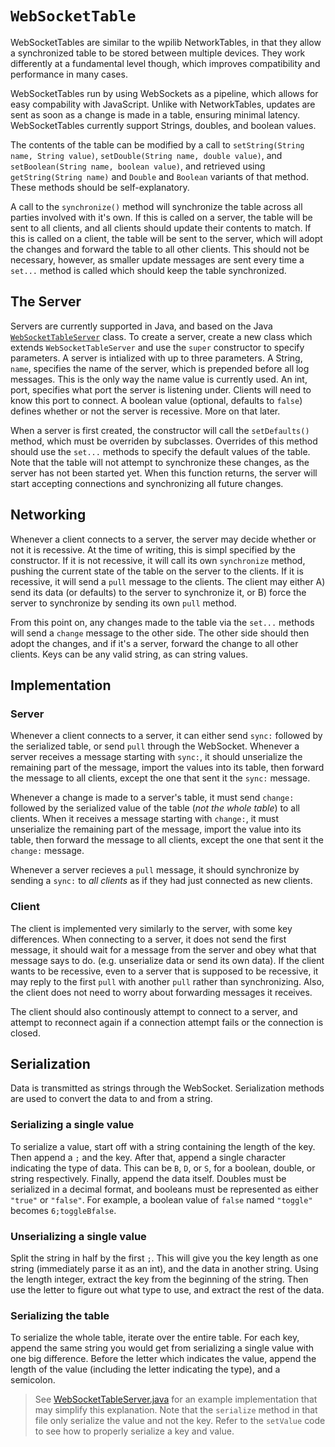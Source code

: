 # `WebSocketTable`

WebSocketTables are similar to the wpilib NetworkTables, in that they allow a synchronized table to be stored between multiple devices. They work differently at a fundamental level though, which improves compatibility and performance in many cases.

WebSocketTables run by using WebSockets as a pipeline, which allows for easy compability with JavaScript. Unlike with NetworkTables, updates are sent as soon as a change is made in a table, ensuring minimal latency. WebSocketTables currently support Strings, doubles, and boolean values.

The contents of the table can be modified by a call to `setString(String name, String value)`, `setDouble(String name, double value)`, and `setBoolean(String name, boolean value)`, and retrieved using `getString(String name)` and `Double` and `Boolean` variants of that method. These methods should be self-explanatory.

A call to the `synchronize()` method will synchronize the table across all parties involved with it's own. If this is called on a server, the table will be sent to all clients, and all clients should update their contents to match. If this is called on a client, the table will be sent to the server, which will adopt the changes and forward the table to all other clients. This should not be necessary, however, as smaller update messages are sent every time a `set...` method is called which should keep the table synchronized.

## The Server

Servers are currently supported in Java, and based on the Java [`WebSocketTableServer`](src/main/java/com/midcoastmaineiacs/Steamworks/WebSocketTableServer.java) class. To create a server, create a new class which extends `WebSocketTableServer` and use the `super` constructor to specify parameters. A server is intialized with up to three parameters. A String, `name`, specifies the name of the server, which is prepended before all log messages. This is the only way the name value is currently used. An int, port, specifies what port the server is listening under. Clients will need to know this port to connect. A boolean value (optional, defaults to `false`) defines whether or not the server is recessive. More on that later.

When a server is first created, the constructor will call the `setDefaults()` method, which must be overriden by subclasses. Overrides of this method should use the `set...` methods to specify the default values of the table. Note that the table will not attempt to synchronize these changes, as the server has not been started yet. When this function returns, the server will start accepting connections and synchronizing all future changes.

## Networking

Whenever a client connects to a server, the server may decide whether or not it is recessive. At the time of writing, this is simpl specified by the constructor. If it is not recessive, it will call its own `synchronize` method, pushing the current state of the table on the server to the clients. If it is recessive, it will send a `pull` message to the clients. The client may either A) send its data (or defaults) to the server to synchronize it, or B) force the server to synchronize by sending its own `pull` method.

From this point on, any changes made to the table via the `set...` methods will send a `change` message to the other side. The other side should then adopt the changes, and if it's a server, forward the change to all other clients. Keys can be any valid string, as can string values.

## Implementation

### Server

Whenever a client connects to a server, it can either send `sync:` followed by the serialized table, or send `pull` through the WebSocket. Whenever a server receives a message starting with `sync:`, it should unserialize the remaining part of the message, import the values into its table, then forward the message to all clients, except the one that sent it the `sync:` message.

Whenever a change is made to a server's table, it must send `change:` followed by the serialized value of the table (_not the whole table_) to all clients. When it receives a message starting with `change:`, it must unserialize the remaining part of the message, import the value into its table, then forward the message to all clients, except the one that sent it the `change:` message.

Whenever a server recieves a `pull` message, it should synchronize by sending a `sync:` to _all clients_ as if they had just connected as new clients.

### Client

The client is implemented very similarly to the server, with some key differences. When connecting to a server, it does not send the first message, it should wait for a message from the server and obey what that message says to do. (e.g. unserialize data or send its own data). If the client wants to be recessive, even to a server that is supposed to be recessive, it may reply to the first `pull` with another `pull` rather than synchronizing. Also, the client does not need to worry about forwarding messages it receives.

The client should also continously attempt to connect to a server, and attempt to reconnect again if a connection attempt fails or the connection is closed.

## Serialization

Data is transmitted as strings through the WebSocket. Serialization methods are used to convert the data to and from a string.

### Serializing a single value

To serialize a value, start off with a string containing the length of the key. Then append a `;` and the key. After that, append a single character indicating the type of data. This can be `B`, `D`, or `S`, for a boolean, double, or string respectively. Finally, append the data itself. Doubles must be serialized in a decimal format, and booleans must be represented as either `"true"` or `"false"`. For example, a boolean value of `false` named `"toggle"` becomes `6;toggleBfalse`.

### Unserializing a single value

Split the string in half by the first `;`. This will give you the key length as one string (immediately parse it as an int), and the data in another string. Using the length integer, extract the key from the beginning of the string. Then use the letter to figure out what type to use, and extract the rest of the data.

### Serializing the table

To serialize the whole table, iterate over the entire table. For each key, append the same string you would get from serializing a single value with one big difference. Before the letter which indicates the value, append the length of the value (including the letter indicating the type), and a semicolon.

> See [WebSocketTableServer.java](src/main/java/com/midcoastmaineiacs/Steamworks/WebSocketTableServer.java) for an example implementation that may simplify this explanation.
> Note that the `serialize` method in that file only serialize the value and not the key. Refer to the `setValue` code to see how to properly serialize a key and value.
